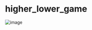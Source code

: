 # higher_lower_game
 
![image](https://github.com/nitesh-19/higher_lower_game/assets/64160155/1a4625ba-b478-44e5-b7c5-79cf67c7e5b8)

